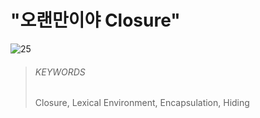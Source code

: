 # "오랜만이야 Closure"

![25](images/25.png)

> ###### KEYWORDS
>
> Closure, Lexical Environment, Encapsulation, Hiding

